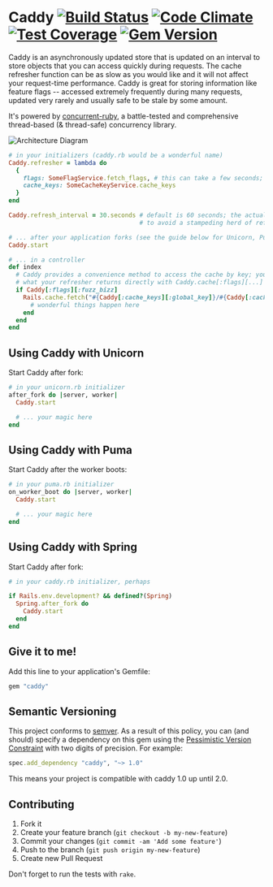 # Caddy [![Build Status](https://travis-ci.org/nickelser/caddy.svg?branch=master)](https://travis-ci.org/nickelser/caddy) [![Code Climate](https://codeclimate.com/github/nickelser/caddy/badges/gpa.svg)](https://codeclimate.com/github/nickelser/caddy) [![Test Coverage](https://codeclimate.com/github/nickelser/caddy/badges/coverage.svg)](https://codeclimate.com/github/nickelser/caddy) [![Gem Version](https://badge.fury.io/rb/caddy.svg)](http://badge.fury.io/rb/caddy)

Caddy is an asynchronously updated store that is updated on an interval to store objects that you can access quickly during requests. The cache refresher function can be as slow as you would like and it will not affect your request-time performance. Caddy is great for storing information like feature flags -- accessed extremely frequently during many requests, updated very rarely and usually safe to be stale by some amount.

It's powered by [concurrent-ruby](https://github.com/ruby-concurrency/concurrent-ruby), a battle-tested and comprehensive thread-based (& thread-safe) concurrency library.

![Architecture Diagram](https://rawgit.com/nickelser/caddy/master/docs/architecture.svg)

```ruby
# in your initializers (caddy.rb would be a wonderful name)
Caddy.refresher = lambda do
  {
    flags: SomeFlagService.fetch_flags, # this can take a few seconds; it won't block requests when you use it later
    cache_keys: SomeCacheKeyService.cache_keys
  }
end

Caddy.refresh_interval = 30.seconds # default is 60 seconds; the actual amount is smoothed slightly
                                    # to avoid a stampeding herd of refreshes

# ... after your application forks (see the guide below for Unicorn, Puma & Spring)
Caddy.start

# ... in a controller
def index
  # Caddy provides a convenience method to access the cache by key; you can also access
  # what your refresher returns directly with Caddy.cache[:flags][...]
  if Caddy[:flags][:fuzz_bizz]
    Rails.cache.fetch("#{Caddy[:cache_keys][:global_key]}/#{Caddy[:cache_keys][:index_key]}/foo/bar") do
      # wonderful things happen here
    end
  end
end
```

## Using Caddy with Unicorn

Start Caddy after fork:

```ruby
# in your unicorn.rb initializer
after_fork do |server, worker|
  Caddy.start

  # ... your magic here
end
```

## Using Caddy with Puma

Start Caddy after the worker boots:

```ruby
# in your puma.rb initializer
on_worker_boot do |server, worker|
  Caddy.start

  # ... your magic here
end
```

## Using Caddy with Spring

Start Caddy after fork:

```ruby
# in your caddy.rb initializer, perhaps

if Rails.env.development? && defined?(Spring)
  Spring.after_fork do
    Caddy.start
  end
end
```

## Give it to me!

Add this line to your application's Gemfile:

```ruby
gem "caddy"
```

## Semantic Versioning

This project conforms to [semver](http://semver.org/). As a result of this
policy, you can (and should) specify a dependency on this gem using the
[Pessimistic Version Constraint](http://guides.rubygems.org/patterns/) with
two digits of precision. For example:

```ruby
spec.add_dependency "caddy", "~> 1.0"
```

This means your project is compatible with caddy 1.0 up until 2.0.

## Contributing

1. Fork it
2. Create your feature branch (`git checkout -b my-new-feature`)
3. Commit your changes (`git commit -am 'Add some feature'`)
4. Push to the branch (`git push origin my-new-feature`)
5. Create new Pull Request

Don't forget to run the tests with `rake`.
